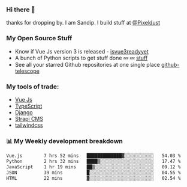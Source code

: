 ### Hi there 👋

thanks for dropping by.
I am Sandip. I build stuff at [@Pixeldust](github.com/pixeldust-in/)

###  **My Open Source Stuff**

 - Know if Vue Js version 3 is released -  [isvue3readyyet](https://github.com/sandiprb/isvue3readyyet)
 - A bunch of Python scripts to get stuff done 💤 💤 [stuff](https://github.com/sandiprb/stuff)
 - See all your starred Github repositories at one single place [github-telescope](https://github.com/sandiprb/github-telescope)



###  **My tools of trade:**
 - [Vue Js](https://github.com/vuejs/vue/)
 - [TypeScript](https://github.com/microsoft/TypeScript)
 - [Django](github.com/django/django)
 - [Strapi CMS](github.com/strapi/strapi)
 - [tailwindcss](https://github.com/tailwindlabs/tailwindcss)


###  📊 **My Weekly development breakdown**
<!--START_SECTION:waka-->

```txt
Vue.js        7 hrs 52 mins   █████████████▓░░░░░░░░░░░   54.03 %
Python        2 hrs 32 mins   ████▒░░░░░░░░░░░░░░░░░░░░   17.47 %
JavaScript    1 hr 19 mins    ██▒░░░░░░░░░░░░░░░░░░░░░░   09.12 %
JSON          39 mins         █░░░░░░░░░░░░░░░░░░░░░░░░   04.55 %
HTML          22 mins         ▓░░░░░░░░░░░░░░░░░░░░░░░░   02.54 %
```

<!--END_SECTION:waka-->
